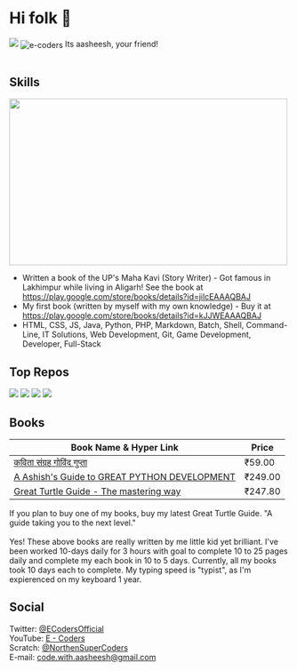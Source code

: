 <h1>Hi folk 👋</h1>
<img src="https://github-readme-stats.vercel.app/api?username=e-coders&count_private=true&show_icons=true&theme=nord">
<img src="https://komarev.com/ghpvc/?username=e-coders&label=Profile%20views&color=00e8c1&style=flat" alt="e-coders" align="center"/>
Its aasheesh, your friend!<br>
<br>
<h2>Skills</h2>
<img src="https://quickchart.io/chart?bkg=white&c=%7B%0A%20%20type%3A%20%27bar%27%2C%0A%20%20data%3A%20%7B%0A%20%20%20%20labels%3A%20%5B%27HTML%27%2C%20%27CSS%27%2C%20%27JS%27%2C%20%27Java%27%2C%27Python%27%2C%27PHP%27%2C%27Scratch%27%5D%2C%0A%20%20%20%20datasets%3A%20%5B%7B%0A%20%20%20%20%20%20label%3A%20%27Languages%27%2C%0A%20%20%20%20%20%20data%3A%20%5B95%2C76%2C65%2C43.3%2C67%2C23%2C99%5D%0A%20%20%20%20%7D%5D%0A%20%20%7D%0A%7D" width="500" height="300">

* Written a book of the UP's Maha Kavi (Story Writer) - Got famous in Lakhimpur while living in Aligarh! See the book at <a href="https://play.google.com/store/books/details?id=jilcEAAAQBAJ" target="_blank">https://play.google.com/store/books/details?id=jilcEAAAQBAJ</a>
* My first book (written by myself with my own knowledge) - Buy it at <a href="https://play.google.com/store/books/details?id=kJJWEAAAQBAJ" target="_blank">https://play.google.com/store/books/details?id=kJJWEAAAQBAJ</a>
* HTML, CSS, JS, Java, Python, PHP, Markdown, Batch, Shell, Command-Line, IT Solutions, Web Development, Git, Game Development, Developer, Full-Stack

<h2>Top Repos</h2>
<img style="display:inline-block;" src="https://github-readme-stats.vercel.app/api/pin/?username=educatyeducate&repo=CodeEditor&show_owner=true">
<img style="display:inline-block;" src="https://github-readme-stats.vercel.app/api/pin/?username=e-coders&repo=ButtonMaker&show_owner=true">
<img style="display:inline-block;" src="https://github-readme-stats.vercel.app/api/pin/?username=e-coders&repo=blogmaker&show_owner=true">
<img style="display:inline-block;" src="https://github-readme-stats.vercel.app/api/pin/?username=e-coders&repo=covidtracker&show_owner=true">


<h2>Books</h2>

| Book Name & Hyper Link | Price |
| --- | ----------- |
| <a href="https://play.google.com/store/books/details?id=jilcEAAAQBAJ" target="_blank">कविता संग्रह गोविंद गुप्‍ता</a> | ₹59.00 |
| <a href="https://play.google.com/store/books/details?id=kJJWEAAAQBAJ" target="_blank">	A Ashish's Guide to GREAT PYTHON DEVELOPMENT</a> | ₹249.00  |
| <a href="https://play.google.com/store/books/details?id=ddlqEAAAQBAJ" target="_blank">Great Turtle Guide - The mastering way</a> | ₹247.80 |

If you plan to buy one of my books, buy my latest Great Turtle Guide. "A guide taking you to the next level."<br><Br>
Yes! These above books are really written by me little kid yet brilliant. I've been worked 10-days daily for 3 hours with goal to complete 10 to 25 pages daily and complete my each book in 10 to 5 days. Currently, all my books took 10 days each to complete. My typing speed is "typist", as I'm expierenced on my keyboard 1 year.

<h2>Social</h2>
Twitter: <a href="https://twitter.com/ECodersOfficial" target="_blank">@ECodersOfficial</a>
<br>
YouTube: <a href="https://www.youtube.com/channel/UCfTTIgSYOwY3gmCI7YhisEA?sub_confirmation=1" target="_blank">E - Coders</a>
<br>
Scratch: <a href="https://scratch.mit.edu/users/NorthenSuperCoders/" target="_blank">@NorthenSuperCoders</a>
<br>
E-mail: <a href="mailto:code.with.aasheesh@gmail.com">code.with.aasheesh@gmail.com</a>
